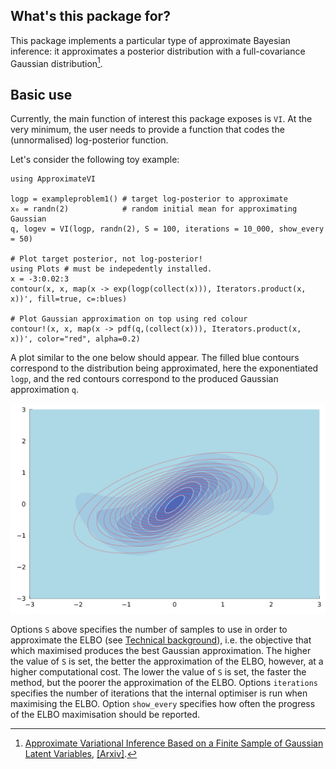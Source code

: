## What's this package for?

This package implements a particular type of approximate Bayesian inference: it approximates a posterior distribution with a full-covariance Gaussian distribution[^1].



## Basic use

Currently, the main function of interest this package exposes is `VI`.
At the very minimum, the user needs to provide a function that codes the (unnormalised) log-posterior function.

Let's consider the following toy example:
```
using ApproximateVI

logp = exampleproblem1() # target log-posterior to approximate
x₀ = randn(2)            # random initial mean for approximating Gaussian
q, logev = VI(logp, randn(2), S = 100, iterations = 10_000, show_every = 50)

# Plot target posterior, not log-posterior!
using Plots # must be indepedently installed.
x = -3:0.02:3
contour(x, x, map(x -> exp(logp(collect(x))), Iterators.product(x, x))', fill=true, c=:blues)

# Plot Gaussian approximation on top using red colour
contour!(x, x, map(x -> pdf(q,(collect(x))), Iterators.product(x, x))', color="red", alpha=0.2)
```

A plot similar to the one below should appear. The filled blue contours correspond to the distribution being approximated, here the exponentiated `logp`, and the red contours correspond to the produced Gaussian approximation `q`.

![exampleproblem1](exampleproblem1.png)

Options `S` above specifies the number of samples to use in order to approximate the ELBO (see [Technical background](@ref)), i.e. the objective that which maximised produces the best Gaussian approximation. The higher the value of `S` is set, the better the approximation of the ELBO, however, at a higher computational cost. The lower the value of `S` is set, the faster the method, but the poorer the approximation of the ELBO. Options `iterations` specifies the number of iterations that the internal optimiser is run when maximising the ELBO. Option `show_every` specifies how often the progress of the ELBO maximisation should be reported.



[^1]:[Approximate Variational Inference Based on a Finite Sample of Gaussian Latent Variables](https://doi.org/10.1007/s10044-015-0496-9), [[Arxiv]](https://arxiv.org/pdf/1906.04507.pdf).